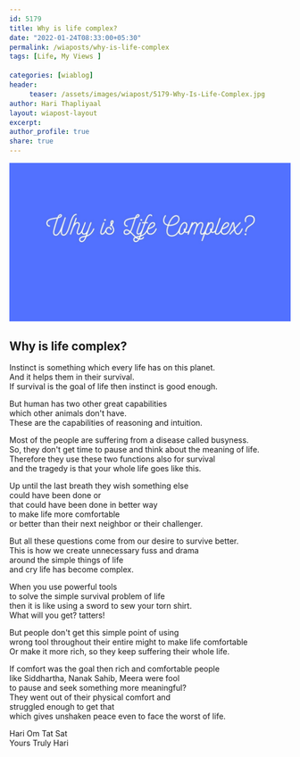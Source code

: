 ```yaml
--- 
id: 5179 
title: Why is life complex?
date: "2022-01-24T08:33:00+05:30"
permalink: /wiaposts/why-is-life-complex
tags: [Life, My Views ]    

categories: [wiablog] 
header:
     teaser: /assets/images/wiapost/5179-Why-Is-Life-Complex.jpg
author: Hari Thapliyaal 
layout: wiapost-layout
excerpt:  
author_profile: true 
share: true 
---
```


![Why is life complex?](/assets/images/wiapost/5179-Why-Is-Life-Complex.jpg)     
   
## Why is life complex?   
   
Instinct is something which every life has on this planet.     
And it helps them in their survival.     
If survival is the goal of life then instinct is good enough.    
    
But human has two other great capabilities     
which other animals don't have.     
These are the capabilities of reasoning and intuition.    
    
Most of the people are suffering from a disease called busyness.     
So, they don't get time to pause and think about the meaning of life.    
Therefore they use these two functions also for survival     
and the tragedy is that your whole life goes like this.     
    
Up until the last breath they wish something else     
could have been done or     
that could have been done in better way    
to make life more comfortable     
or better than their next neighbor or their challenger.     
    
But all these questions come from our desire to survive better.     
This is how we create unnecessary fuss and drama     
around the simple things of life     
and cry life has become complex.    
    
When you use powerful tools     
to solve the simple survival problem of life     
then it is like using a sword to sew your torn shirt.     
What will you get? tatters!    
    
But people don't get this simple point of using     
wrong tool throughout their entire might to make life comfortable     
Or make it more rich, so they keep suffering their whole life.    
    
If comfort was the goal then rich and comfortable people     
like Siddhartha, Nanak Sahib, Meera were fool     
to pause and seek something more meaningful?     
They went out of their physical comfort and     
struggled enough to get that     
which gives unshaken peace even to face the worst of life.    
    
Hari Om Tat Sat     
Yours Truly Hari    
